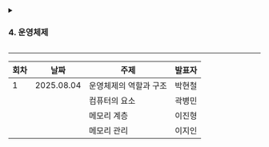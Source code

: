 <details>
<summary><h3>4. 운영체제</h3></summary>

- 운영체제와 컴퓨터
    - 운영체제의 역할과 구조
        - 시스템
    - 컴퓨터의 요소
        - CPU, 인터럽트, DMA 컨트롤러, 메모리, 타이머, 디바이스 컨트롤러
- 메모리
    - 메모리 계층
        - 캐시
    - 메모리 관리
        - 가상 메모리, 스레딩, 메모리 할당, 페이지 교체 알고리즘
- 프로세스와 스레드
    - 프로세스와 컴파일 과정
        - 전처리, 컴파일러, 어셈블러, 링커
    - 프로세스의 상태
    - 프로세스의 메모리 구조
        - 스택과 힙, 데이터 영역과 코드 영역
    - PCB
        - 컨텍스트 스위칭
    - 멀티프로세싱
        - IPC
    - 스레드와 멀티스레딩
    - 공유 자원과 임계 영역
        - 세마포어와 뮤텍스
    - 교착 상태
    - 경쟁 상태
    - 동기와 비동기
- CPU 스케줄링 알고리즘
    - 비선점형 방식
    - 선점형 방식

</details>

---

| 회차 | 날짜         | 주제            | 발표자 |
|----|------------|---------------|-----|
| 1  | 2025.08.04 | 운영체제의 역할과 구조  | 박현철 |
|    |            | 컴퓨터의 요소       | 곽병민 |
|    |            | 메모리 계층        | 이진형 |
|    |            | 메모리 관리        | 이지인 |